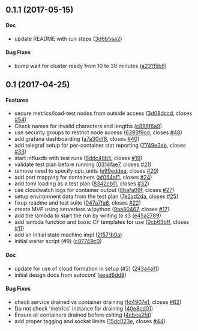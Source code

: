 <a name="0.1.1"></a>
## 0.1.1 (2017-05-15)


#### Doc

*   update README with run steps ([3d6b5aa2](https://github.com/loads/ardere/commit/3d6b5aa2e6277a33e1a464d30168bbc2f406c512))

#### Bug Fixes

*   bump wait for cluster ready from 10 to 30 minutes ([a23115b8](https://github.com/loads/ardere/commit/a23115b8bc20f4e7b44ef4bf78b3687069ea1253))



<a name="0.1"></a>
## 0.1 (2017-04-25)


#### Features

*   secure metrics/load-test nodes from outside access ([3d08dccd](https://github.com/loads/ardere/commit/3d08dccd2376f85976b2f7bd026295c504560485), closes [#54](https://github.com/loads/ardere/issues/54))
*   Check names for invalid characters and lengths ([c886f6a9](https://github.com/loads/ardere/commit/c886f6a9598badb084871720515ff1663e61c032))
*   use security groups to restrict node access ([6395f9cd](https://github.com/loads/ardere/commit/6395f9cd52ab0c74a2735a8fecc2b30a217ddfda), closes [#48](https://github.com/loads/ardere/issues/48))
*   add grafana dashboarding ([a7a30df8](https://github.com/loads/ardere/commit/a7a30df8210429341e711ad713510e00acdc80c1), closes [#40](https://github.com/loads/ardere/issues/40))
*   add telegraf setup for per-container stat reporting ([7749e2eb](https://github.com/loads/ardere/commit/7749e2eb373a6f6afc49b2a7d03fcf5c4f9a18fb), closes [#33](https://github.com/loads/ardere/issues/33))
*   start influxdb with test runs ([8ddc48b5](https://github.com/loads/ardere/commit/8ddc48b5d3d395d54a914166e9803a6ab41ecf3f), closes [#19](https://github.com/loads/ardere/issues/19))
*   validate test plan before running ([0314fae7](https://github.com/loads/ardere/commit/0314fae70962f6281a261499e32500291ff764ab), closes [#21](https://github.com/loads/ardere/issues/21))
*   remove need to specify cpu_units ([e99eddea](https://github.com/loads/ardere/commit/e99eddead4b4119e508546aa38dc34873efa9632), closes [#20](https://github.com/loads/ardere/issues/20))
*   add port mapping for containers ([af054af1](https://github.com/loads/ardere/commit/af054af18e6ab5e4cd163c903867dc2cfe415168), closes [#24](https://github.com/loads/ardere/issues/24))
*   add toml loading as a test plan ([8342cb11](https://github.com/loads/ardere/commit/8342cb11902f6a225925cd1f8fd430d31a614cf9), closes [#32](https://github.com/loads/ardere/issues/32))
*   use cloudwatch logs for container output ([8bafa09f](https://github.com/loads/ardere/commit/8bafa09f82ad0116e31cc49849b7bd679219506c), closes [#27](https://github.com/loads/ardere/issues/27))
*   setup environment data from the test plan ([7e2ad2da](https://github.com/loads/ardere/commit/7e2ad2dad361336a4d46166e6aec32cd80c15e03), closes [#25](https://github.com/loads/ardere/issues/25))
*   fixup readme and test suite ([047a7fa6](https://github.com/loads/ardere/commit/047a7fa6381f4d034fd0c2955e90319a29730c76), closes [#22](https://github.com/loads/ardere/issues/22))
*   create MVP using serverless w/python ([9aa80467](https://github.com/loads/ardere/commit/9aa80467ce86b95e330886c1dcf57e5d84004e83), closes [#17](https://github.com/loads/ardere/issues/17))
*   add the lambda to start the run by writing to s3 ([e45a2789](https://github.com/loads/ardere/commit/e45a278930589b8dddbf88e3fe151f979d388edd))
*   add lambda function and basic CF templates for use ([0cb63bff](https://github.com/loads/ardere/commit/0cb63bff8f1d7b2533ee40a81a932e3bb618236f), closes [#11](https://github.com/loads/ardere/issues/11))
*   add an initial state machine impl ([2f571b0a](https://github.com/loads/ardere/commit/2f571b0aec7df9252c8d0fce44da252c17985fa2))
*   initial waiter script (#9) ([c07749c0](https://github.com/loads/ardere/commit/c07749c06a97bba50fe1701a2896d9b5a11dd18e))

#### Doc

*   update for use of cloud formation in setup (#2) ([243a4a11](https://github.com/loads/ardere/commit/243a4a11da3343735815dd42a0c78bb6936adf56))
*   initial design docs from autoconf ([eead6dd8](https://github.com/loads/ardere/commit/eead6dd80a43c24b40047fc5c22571122878ce05))

#### Bug Fixes

*   check service drained vs container draining ([fd4907e1](https://github.com/loads/ardere/commit/fd4907e10be9103cc9e20511c2e16c4ae906e469), closes [#62](https://github.com/loads/ardere/issues/62))
*   Do not check 'metrics' instance for draining ([40e8cd01](https://github.com/loads/ardere/commit/40e8cd01fc996f1596370c5ddb6ff6998b04ffdc))
*   Ensure all containers drained before exiting ([4cbea2fd](https://github.com/loads/ardere/commit/4cbea2fd0a280993d4312f82ba52354a0bf15f7f))
*   add proper tagging and socket limits ([15dc023e](https://github.com/loads/ardere/commit/15dc023efc91a0b3b644084a71f3f6f46be77158), closes [#44](https://github.com/loads/ardere/issues/44))



